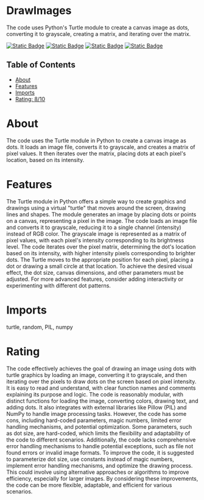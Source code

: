 # DrawImages
The code uses Python's Turtle module to create a canvas image as dots, converting it to grayscale, creating a matrix, and iterating over the matrix.

[![Static Badge](https://img.shields.io/badge/turtle-orange)](https://pypi.org/project/turtle/)
[![Static Badge](https://img.shields.io/badge/random-blue)](https://pypi.org/project/random/)
[![Static Badge](https://img.shields.io/badge/PIL-purple)](https://pypi.org/project/PIL/)
[![Static Badge](https://img.shields.io/badge/numpy-yellow)](https://pypi.org/project/numpy/)

## Table of Contents

- [About](#about)
- [Features](#features)
- [Imports](#Imports)
- [Rating: 8/10](#Rating)

# About

The code uses the Turtle module in Python to create a canvas image as dots. It loads an image file, converts it to grayscale, and creates a matrix of pixel values. It then iterates over the matrix, placing dots at each pixel's location, based on its intensity.

# Features

The Turtle module in Python offers a simple way to create graphics and drawings using a virtual "turtle" that moves around the screen, drawing lines and shapes. The module generates an image by placing dots or points on a canvas, representing a pixel in the image. The code loads an image file and converts it to grayscale, reducing it to a single channel (intensity) instead of RGB color. The grayscale image is represented as a matrix of pixel values, with each pixel's intensity corresponding to its brightness level. The code iterates over the pixel matrix, determining the dot's location based on its intensity, with higher intensity pixels corresponding to brighter dots. The Turtle moves to the appropriate position for each pixel, placing a dot or drawing a small circle at that location. To achieve the desired visual effect, the dot size, canvas dimensions, and other parameters must be adjusted. For more advanced features, consider adding interactivity or experimenting with different dot patterns.

# Imports

turtle, random, PIL, numpy

# Rating

The code effectively achieves the goal of drawing an image using dots with turtle graphics by loading an image, converting it to grayscale, and then iterating over the pixels to draw dots on the screen based on pixel intensity. It is easy to read and understand, with clear function names and comments explaining its purpose and logic. The code is reasonably modular, with distinct functions for loading the image, converting colors, drawing text, and adding dots. It also integrates with external libraries like Pillow (PIL) and NumPy to handle image processing tasks.
However, the code has some cons, including hard-coded parameters, magic numbers, limited error handling mechanisms, and potential optimization. Some parameters, such as dot size, are hard-coded, which limits the flexibility and adaptability of the code to different scenarios. Additionally, the code lacks comprehensive error handling mechanisms to handle potential exceptions, such as file not found errors or invalid image formats.
To improve the code, it is suggested to parameterize dot size, use constants instead of magic numbers, implement error handling mechanisms, and optimize the drawing process. This could involve using alternative approaches or algorithms to improve efficiency, especially for larger images. By considering these improvements, the code can be more flexible, adaptable, and efficient for various scenarios.
